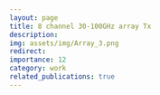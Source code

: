 ```yaml
---
layout: page
title: 8 channel 30-100GHz array Tx
description: 
img: assets/img/Array_3.png
redirect: 
importance: 12
category: work
related_publications: true
---
```

